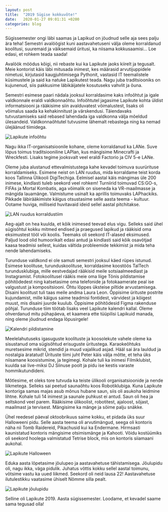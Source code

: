 ```yaml
---
layout: post
title:  "2019 Sügise kokkuvõte!"
date:   2020-01-27 09:01:31 +0200
categories: blog
---
```


Sügissemester ongi läbi saamas ja Lapikud on jõudnud selle aja sees palju ära teha! Semestri avalöögist kuni aastavahetuseni välja oleme korraldanud koolitusi, suuremaid ja väiksemaid üritusi, ka niisama kokkusaamisi… Loe edasi, et rohkem teada saada!

Avalöök möödus kõigi, nii rebaste kui ka Lapikute jaoks kiirelt ja tegusalt. Meie kontorist käis läbi mitusada inimest, kes määrasid arvutijuppidele nimetusi, kirjutasid kaugjuhtimisega Pythonit, vastasid IT teemalistele küsimustele ja said ka natuke Lapikutest teada. Nagu juba traditsiooniks on kujunenud, siis pakkusime läbikäijatele kosutuseks vahvlit ja õuna.

Semestri esimese paari nädala jooksul korraldasime kaks infoõhtut ja igale valdkonnale eraldi valdkonnaõhtu. Infoõhtutel jagasime Lapikute kohta üldist informatsiooni ja rääkisime siin avalduvatest võimalustest, lisaks oli võimalus saada ka kehakinnitust ja värskendusi. Täiendavaks tutvustamiseks said rebased lahendada iga valdkonna välja mõeldud ülesandeid. Valdkonnaõhtutel tutvusime lähemalt rebastega ning ka nemad ülejäänud tiimidega.

![Lapikute infoõhtu](https://i.imgur.com/DAO9ltx.png "Lapikute infoõhtu")

Nagu ikka IT-organisatsioonile kohane, oleme korraldanud ka LANe. Suve lõpus toimus traditsiooniline LAPlan, kus mängisime Minecrafti ja Wreckfesti. Lisaks tegime jooksvalt veel eraldi Factorio ja CIV 5-e LANe.

Oleme juba alustanud ettevalmistustega kahe kevadel toimuva suurürituse korraldamiseks. Esimene neist on LAN ruudus, mida korraldame teist korda koos Tallinna Ülikooli DigiTechiga. Eelmisel aastal käis mängimas üle 200 inimese, kindlasti tuleb seekord veel rohkem! Turniirid toimuvad CS:GO-s, FIFAs ja Mortal Kombatis, aga võimalik on siseneda ka VR-maailmasse ja mängida lauamänge.
Valmistume usinalt ka aprillis toimuvaks LAPhackiks. Pikkade läbirääkimiste käigus otsustasime selle aasta teema - kultuur. Ootame huviga, milliseid huvitavaid ideid sellel aastal pitchitakse.

![LAN ruudus korraldustiim](https://i.imgur.com/RHY6nOA.png "LAN ruudus korraldustiim")

Aeg-ajalt on hea kuulda, et kõik inimesed teevad elus vigu. Selleks said ühel sügisõhtul kokku mitmed endised ja praegused lapikud ja rääkisid oma eksimustest tööl või koolis. Teemaks oli seekord IT-alased eksimused. Paljud lood olid humoorikalt edasi antud ja kindlasti said kõik osavõtjad kaasa teadmisi sellest, kuidas vältida probleemide tekkimist ja mida teha nende lahendamiseks.

Turunduse valdkond ei ole samuti semestri jooksul käed rüpes istunud. Esimese koolituse, turunduskoolituse, korraldasime koostöös TalTech turundusklubiga, mille eestvedajad rääkisid meile sotsiaalmeediast ja Instagramist. Fotokoolitusel rääkis meie oma liige Tõnis pildistamise põhitõdedest ning katsetasime oma telefonide ja fotokaamerate peal ise valgustust ja kompositsiooni. Õhtu lõppes üksteise piltide arvustamisega. Disaini koolitust tuli taas meile andma Laura Leon. Õppisime ürituste postrite kujundamist, mille käigus saime teadmisi fontidest, värvidest ja kõigest muust, mis disaini juurde kuulub. Õppisime põhitõdesid Figma rakenduse põhjal. 
Turunduse tiim töötab lisaks veel Lapikute kalendri kallal. Oleme ohverdanud mitu pühapäeva, et kaamera ette tüüpilisi Lapikuid manada, ning oleme jõudnud endaga lõpusirgele!

![Kalendri pildistamine](https://i.imgur.com/N3fgCGU.png "Kalendri pildistamine")


Meelelahutuseks igasuguste koolituste ja koosolekute vahele oleme ka sisustanud oma sügisõhtud erisuguste üritustega. Karaokeõhtuks muretsesime mikrid, stendid ja muud vajalikud asjad. Hääl sai ära lauldud ja nostalgia äratatud! Ürituste tiimi juht Peter käis välja mõtte, et teha üks niisamane koosistumine, ja tegimegi. Kohale tuli ka inimesi Filmiklubist, kuulda sai live-miksi DJ Siinuse poolt ja pidu ise kestis varaste hommikutundideni.

Mõtlesime, et oleks tore tutvuda ka teiste ülikooli organisatsioonide ja nende liikmetega. Selleks sai peetud saunaõhtu koos Robotiklubiga. Kuna Lapikute kontoriga samas majas asub mõnus hubane saun, siis oli asukoha leidmine lihtne. Kohale tuli 14 inimest ja saunale puhkust ei antud. Saun oli hea ja seltskond veel parem. Rääkisime ülikoolist, robotitest, ajaloost, sõjast, maailmast ja tervisest. Mängisime ka mänge ja sõime palju snäkke. 

Ühel reedesel päeval oktoobrikuus saime kokku, et pidada üks suur Halloweeni pidu. Selle aasta teema oli arvutimängud, seega oli kontoris näha nii Tomb Raidereid, Pikachusid kui ka Endermane. Hirmsasti kaunistatud kontoris mängisime otsimismänge ja Kahooti. Võidu kostüümiks oli seekord hoolega valmistatud Tetrise block, mis on kontoris siiamaani aukohal.

![Lapikute Halloween](https://i.imgur.com/ks1BUTY.png "Lapikute Halloween")


Eduka aasta lõpetasime jõulupeo ja aastavahetuse tähistamisega. Jõulupidu oli, nagu ikka, väga pidulik. Juhatus võttis kokku sellel aastal toimunu, võtsime vastu ka uued liikmed. Seekord oli neid lausa 22! Aastavahetuse ilutulestikku vaatasime ühiselt Nõmme silla pealt.

![Lapikute jõulupidu](https://i.imgur.com/JFLOR3P.jpg "Lapikute jõulupidu")

Selline oli Lapikute 2019. Aasta sügissemester. Loodame, et kevadel saame sama tegusad olla! 
